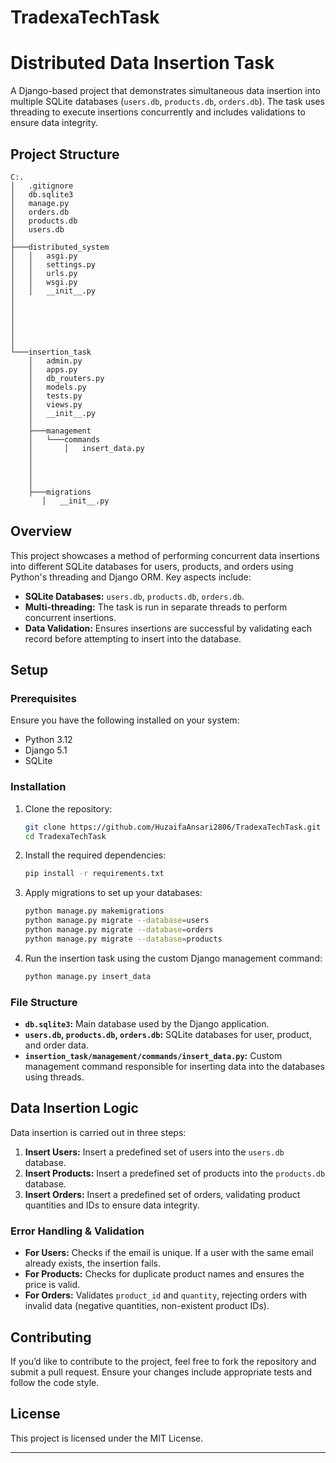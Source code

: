 # TradexaTechTask

# Distributed Data Insertion Task

A Django-based project that demonstrates simultaneous data insertion into multiple SQLite databases (`users.db`, `products.db`, `orders.db`). The task uses threading to execute insertions concurrently and includes validations to ensure data integrity.

## Project Structure
```
C:.
│   .gitignore
│   db.sqlite3
│   manage.py
│   orders.db
│   products.db
│   users.db
│
├───distributed_system
│   │   asgi.py
│   │   settings.py
│   │   urls.py
│   │   wsgi.py
│   │   __init__.py
│   
│   
│           
│           
│           
│
└───insertion_task
    │   admin.py
    │   apps.py
    │   db_routers.py
    │   models.py
    │   tests.py
    │   views.py
    │   __init__.py
    │
    ├───management
    │   └───commands
    │       │   insert_data.py
    │       
    │       
    │             
    │
    ├───migrations
       │   __init__.py

```


## Overview

This project showcases a method of performing concurrent data insertions into different SQLite databases for users, products, and orders using Python's threading and Django ORM. Key aspects include:

- **SQLite Databases:** `users.db`, `products.db`, `orders.db`.
- **Multi-threading:** The task is run in separate threads to perform concurrent insertions.
- **Data Validation:** Ensures insertions are successful by validating each record before attempting to insert into the database.
  
## Setup

### Prerequisites

Ensure you have the following installed on your system:

- Python 3.12
- Django 5.1
- SQLite

### Installation

1. Clone the repository:

    ```bash
    git clone https://github.com/HuzaifaAnsari2806/TradexaTechTask.git
    cd TradexaTechTask
    ```

2. Install the required dependencies:

    ```bash
    pip install -r requirements.txt
    ```

3. Apply migrations to set up your databases:

    ```bash
    python manage.py makemigrations
    python manage.py migrate --database=users
    python manage.py migrate --database=orders
    python manage.py migrate --database=products
    ```

4. Run the insertion task using the custom Django management command:

    ```bash
    python manage.py insert_data
    ```

### File Structure

- **`db.sqlite3`:** Main database used by the Django application.
- **`users.db`, `products.db`, `orders.db`:** SQLite databases for user, product, and order data.
- **`insertion_task/management/commands/insert_data.py`:** Custom management command responsible for inserting data into the databases using threads.

## Data Insertion Logic

Data insertion is carried out in three steps:

1. **Insert Users:** Insert a predefined set of users into the `users.db` database.
2. **Insert Products:** Insert a predefined set of products into the `products.db` database.
3. **Insert Orders:** Insert a predefined set of orders, validating product quantities and IDs to ensure data integrity.

### Error Handling & Validation

- **For Users:** Checks if the email is unique. If a user with the same email already exists, the insertion fails.
- **For Products:** Checks for duplicate product names and ensures the price is valid.
- **For Orders:** Validates `product_id` and `quantity`, rejecting orders with invalid data (negative quantities, non-existent product IDs).

## Contributing

If you’d like to contribute to the project, feel free to fork the repository and submit a pull request. Ensure your changes include appropriate tests and follow the code style.

## License

This project is licensed under the MIT License.

---
